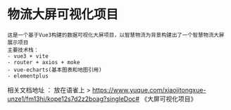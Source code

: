 # 物流大屏可视化项目
    这是一个基于Vue3构建的数据可视化大屏项目，以智慧物流为背景构建出了一个智慧物流大屏展示项目
    主要技术栈：
    - vue3 + vite 
    - router + axios + moke   
    - vue-echarts(基本图表和地图引用)
    - elementplus

相关文档地址 ： 放在语雀上
    >  https://www.yuque.com/xiaojitongxue-unze1/fm13hi/kope12s7d2z2boag?singleDoc# 《大屏可视化项目》